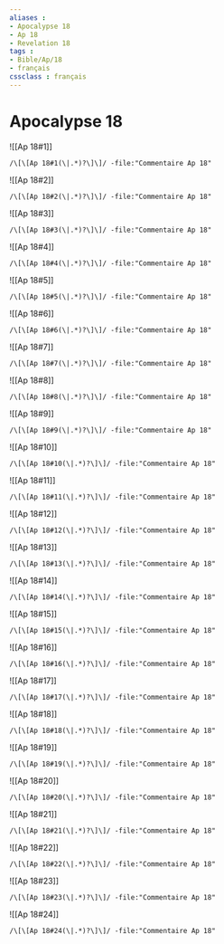 ```yaml
---
aliases : 
- Apocalypse 18
- Ap 18
- Revelation 18
tags : 
- Bible/Ap/18
- français
cssclass : français
---
```


# Apocalypse 18

![[Ap 18#1]]

```query
/\[\[Ap 18#1(\|.*)?\]\]/ -file:"Commentaire Ap 18"
```

![[Ap 18#2]]

```query
/\[\[Ap 18#2(\|.*)?\]\]/ -file:"Commentaire Ap 18"
```

![[Ap 18#3]]

```query
/\[\[Ap 18#3(\|.*)?\]\]/ -file:"Commentaire Ap 18"
```

![[Ap 18#4]]

```query
/\[\[Ap 18#4(\|.*)?\]\]/ -file:"Commentaire Ap 18"
```

![[Ap 18#5]]

```query
/\[\[Ap 18#5(\|.*)?\]\]/ -file:"Commentaire Ap 18"
```

![[Ap 18#6]]

```query
/\[\[Ap 18#6(\|.*)?\]\]/ -file:"Commentaire Ap 18"
```

![[Ap 18#7]]

```query
/\[\[Ap 18#7(\|.*)?\]\]/ -file:"Commentaire Ap 18"
```

![[Ap 18#8]]

```query
/\[\[Ap 18#8(\|.*)?\]\]/ -file:"Commentaire Ap 18"
```

![[Ap 18#9]]

```query
/\[\[Ap 18#9(\|.*)?\]\]/ -file:"Commentaire Ap 18"
```

![[Ap 18#10]]

```query
/\[\[Ap 18#10(\|.*)?\]\]/ -file:"Commentaire Ap 18"
```

![[Ap 18#11]]

```query
/\[\[Ap 18#11(\|.*)?\]\]/ -file:"Commentaire Ap 18"
```

![[Ap 18#12]]

```query
/\[\[Ap 18#12(\|.*)?\]\]/ -file:"Commentaire Ap 18"
```

![[Ap 18#13]]

```query
/\[\[Ap 18#13(\|.*)?\]\]/ -file:"Commentaire Ap 18"
```

![[Ap 18#14]]

```query
/\[\[Ap 18#14(\|.*)?\]\]/ -file:"Commentaire Ap 18"
```

![[Ap 18#15]]

```query
/\[\[Ap 18#15(\|.*)?\]\]/ -file:"Commentaire Ap 18"
```

![[Ap 18#16]]

```query
/\[\[Ap 18#16(\|.*)?\]\]/ -file:"Commentaire Ap 18"
```

![[Ap 18#17]]

```query
/\[\[Ap 18#17(\|.*)?\]\]/ -file:"Commentaire Ap 18"
```

![[Ap 18#18]]

```query
/\[\[Ap 18#18(\|.*)?\]\]/ -file:"Commentaire Ap 18"
```

![[Ap 18#19]]

```query
/\[\[Ap 18#19(\|.*)?\]\]/ -file:"Commentaire Ap 18"
```

![[Ap 18#20]]

```query
/\[\[Ap 18#20(\|.*)?\]\]/ -file:"Commentaire Ap 18"
```

![[Ap 18#21]]

```query
/\[\[Ap 18#21(\|.*)?\]\]/ -file:"Commentaire Ap 18"
```

![[Ap 18#22]]

```query
/\[\[Ap 18#22(\|.*)?\]\]/ -file:"Commentaire Ap 18"
```

![[Ap 18#23]]

```query
/\[\[Ap 18#23(\|.*)?\]\]/ -file:"Commentaire Ap 18"
```

![[Ap 18#24]]

```query
/\[\[Ap 18#24(\|.*)?\]\]/ -file:"Commentaire Ap 18"
```

